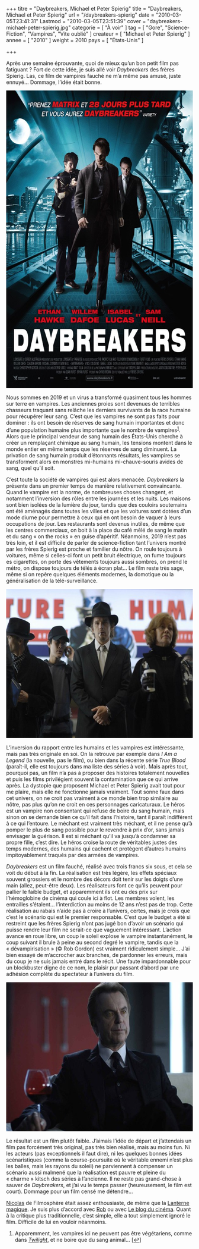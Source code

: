 +++
titre = "Daybreakers, Michael et Peter Spierig"
title = "Daybreakers, Michael et Peter Spierig"
url = "/daybreakers-spierig"
date = "2010-03-05T23:41:31"
Lastmod = "2010-03-05T23:51:39"
cover = "daybreakers-michael-peter-spierig.jpg"
categorie = [ "À voir" ]
tag = [ "Gore", "Science-Fiction", "Vampires", "Vite oublié" ]
createur = [ "Michael et Peter Spierig" ]
annee = [ "2010" ]
weight = 2010
pays = [ "États-Unis" ]

+++

<p>Après une semaine éprouvante, quoi de mieux qu&rsquo;un bon petit film pas fatiguant ? Fort de cette idée, je suis allé voir <em>Daybreakers</em> des frères Spierig. Las, ce film de vampires fauché ne m&rsquo;a même pas amusé, juste ennuyé… Dommage, l&rsquo;idée était bonne.</p>
<div style="text-align: center;"><img class="aligncenter" src="daybreakers-spierig-brothers.jpg" border="0" alt="daybreakers-spierig-brothers.jpg" width="600" height="800" /></div>
<p>Nous sommes en 2019 et un virus a transformé quasiment tous les hommes sur terre en vampires. Les anciennes proies sont devenues de terribles chasseurs traquant sans relâche les derniers survivants de la race humaine pour récupérer leur sang. C&rsquo;est que les vampires ne sont pas faits pour dominer : ils ont besoin de réserves de sang humain importantes et donc d&rsquo;une population humaine plus importante que le nombre de vampires<sup><a href="#footnote_0_2937" id="identifier_0_2937" class="footnote-link footnote-identifier-link" title="Apparemment, les vampires ici ne peuvent pas &ecirc;tre v&eacute;g&eacute;tariens, comme dans Twilight, et ne boire que du sang animal&hellip;">1</a></sup>. Alors que le principal vendeur de sang humain des États-Unis cherche à créer un remplaçant chimique au sang humain, les tensions montent dans le monde entier en même temps que les réserves de sang diminuent. La privation de sang humain produit d&rsquo;étonnants résultats, les vampires se transforment alors en monstres mi-humains mi-chauve-souris avides de sang, quel qu&rsquo;il soit.</p>
<p>C&rsquo;est toute la société de vampires qui est alors menacée. <em>Daybreakers</em> la présente dans un premier temps de manière relativement convaincante. Quand le vampire est la norme, de nombreuses choses changent, et notamment l&rsquo;inversion des rôles entre les journées et les nuits. Les maisons sont bien isolées de la lumière du jour, tandis que des couloirs souterrains ont été aménagés dans toutes les villes et que les voitures sont dotées d&rsquo;un mode diurne pour permettre à ceux qui en ont besoin de vaquer à leurs occupations de jour. Les restaurants sont devenus inutiles, de même que les centres commerciaux, on boit à la place du café mêlé de sang le matin et du sang &laquo;&nbsp;on the rocks&nbsp;&raquo; en guise d&rsquo;apéritif. Néanmoins, 2019 n&rsquo;est pas très loin, et il est difficile de parler de science-fiction tant l&rsquo;univers montré par les frères Spierig est proche et familier du nôtre. On roule toujours à voitures, même si celles-ci font un petit bruit électrique, on fume toujours es cigarettes, on porte des vêtements toujours aussi sombres, on prend le métro, on dispose toujours de télés à écran plat… Le film reste très sage, même si on repère quelques éléments modernes, la domotique ou la généralisation de la télé-surveillance.</p>
<div style="text-align: center;"><img class="aligncenter" src="daybreakers-ethan-hawke.jpg" border="0" alt="daybreakers-ethan-hawke.jpg" width="600" height="401" /></div>
<p>L&rsquo;inversion du rapport entre les humains et les vampires est intéressante, mais pas très originale en soi. On la retrouve par exemple dans <em>I Am a Legend</em> (la nouvelle, pas le film), ou bien dans la récente série <em>True Blood</em> (paraît-il, elle est toujours dans ma liste des séries à voir). Mais après tout, pourquoi pas, un film n&rsquo;a pas à proposer des histoires totalement nouvelles et puis les films privilégient souvent la contamination que ce qui arrive après. La dystopie que proposent Michael et Peter Spierig avait tout pour me plaire, mais elle ne fonctionne jamais vraiment. Tout sonne faux dans cet univers, on ne croit pas vraiment à ce monde bien trop similaire au nôtre, pas plus qu&rsquo;on ne croit en ces personnages caricaturaux. Le héros est un vampire non consentant qui refuse de boire du sang humain, mais sinon on se demande bien ce qu&rsquo;il fait dans l&rsquo;histoire, tant il paraît indifférent à ce qui l&rsquo;entoure. Le méchant est vraiment très méchant, et il ne pense qu&rsquo;à pomper le plus de sang possible pour le revendre à prix d&rsquo;or, sans jamais envisager la guérison. Il est si méchant qu&rsquo;il va jusqu&rsquo;à condamner sa propre fille, c&rsquo;est dire. Le héros croise la route de véritables justes des temps modernes, des humains qui cachent et protègent d&rsquo;autres humains impitoyablement traqués par des armées de vampires.</p>
<p><em>Daybreakers</em> est un film fauché, réalisé avec trois francs six sous, et cela se voit du début à la fin. La réalisation est très légère, les effets spéciaux souvent grossiers et le nombre des décors doit tenir sur les doigts d&rsquo;une main (allez, peut-être deux). Les réalisateurs font ce qu&rsquo;ils peuvent pour pallier le faible budget, et apparemment ils ont eu des prix sur l&rsquo;hémoglobine de cinéma qui coule ici à flot. Les membres volent, les entrailles s&rsquo;étalent… l&rsquo;interdiction au moins de 12 ans n&rsquo;est pas de trop. Cette réalisation au rabais n&rsquo;aide pas à croire à l&rsquo;univers, certes, mais je crois que c&rsquo;est le scénario qui est le premier responsable. C&rsquo;est que le budget a été si restreint que les frères Spierig n&rsquo;ont pas jugé bon d&rsquo;avoir un scénario qui puisse rendre leur film ne serait-ce que vaguement intéressant. L&rsquo;action avance en roue libre, un coup le soleil explose le vampire instantanément, le coup suivant il brule à peine au second degré le vampire, tandis que la &laquo;&nbsp;dévampirisation&nbsp;&raquo; (© Rob Gordon) est vraiment ridiculement simple… J&rsquo;ai bien essayé de m&rsquo;accrocher aux branches, de pardonner les erreurs, mais du coup je ne suis jamais entré dans le récit. Une faute impardonnable pour un blockbuster digne de ce nom, le plaisir pur passant d&rsquo;abord par une adhésion complète du spectateur à l&rsquo;univers du film.</p>
<div style="text-align: center;"><img class="aligncenter" src="daybreakers-sam-neil.jpg" border="0" alt="daybreakers-sam-neil.jpg" width="600" height="401" /></div>
<p>Le résultat est un film plutôt faible. J&rsquo;aimais l&rsquo;idée de départ et j&rsquo;attendais un film pas forcément très original, pas très bien réalisé, mais au moins fun. Ni les acteurs (pas exceptionnels il faut dire), ni les quelques bonnes idées scénaristiques (comme la course-poursuite où le véritable ennemi n’est plus les balles, mais les rayons du soleil) ne parviennent à compenser un scénario aussi malmené que la réalisation est pauvre et pleine du &laquo;&nbsp;charme&nbsp;&raquo; kitsch des séries à l&rsquo;ancienne. Il ne reste pas grand-chose à sauver de <em>Daybreakers</em>, et j&rsquo;ai vu le temps passer (heureusement, le film est court). Dommage pour un film censé me détendre…</p>
<p><a href="http://www.filmosphere.com/2010/02/critique-daybreakers-2009/">Nicolas</a> de Filmosphère était assez enthousiaste, de même que la <a href="http://laternamagika.wordpress.com/2010/02/27/daybreakers-de-michael-et-peter-spierig/">Lanterne magique</a>. Je suis plus d&rsquo;accord avec <a href="http://www.toujoursraison.com/2010/03/daybreakers.html">Rob</a> ou avec <a href="http://www.leblogducinema.com/2010/02/21/critique-daybreakers/">Le blog du cinéma</a>. Quant à la critique plus traditionnelle, c&rsquo;est simple, elle a tout simplement ignoré le film. Difficile de lui en vouloir néanmoins.</p>
<ol class="footnotes"><li id="footnote_0_2937" class="footnote">Apparemment, les vampires ici ne peuvent pas être végétariens, comme dans <em><a href="http://voiretmanger.fr/tag/twilight/">Twilight</a></em>, et ne boire que du sang animal… [<a href="#identifier_0_2937" class="footnote-link footnote-back-link">&#8617;</a>]</li></ol>
